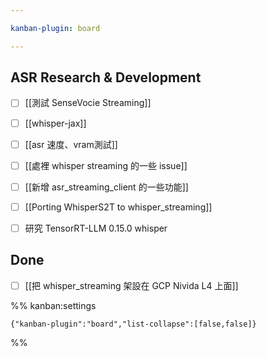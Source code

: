 ```yaml
---

kanban-plugin: board

---
```


## ASR Research & Development

- [ ] [[測試 SenseVocie Streaming]]
- [ ] [[whisper-jax]]
- [ ] [[asr 速度、vram測試]]
- [ ] [[處裡 whisper streaming 的一些 issue]]
- [ ] [[新增 asr_streaming_client 的一些功能]]
- [ ] [[Porting WhisperS2T to whisper_streaming]]
- [ ] 研究 TensorRT-LLM 0.15.0 whisper


## Done

- [ ] [[把 whisper_streaming 架設在 GCP Nivida L4 上面]]




%% kanban:settings
```
{"kanban-plugin":"board","list-collapse":[false,false]}
```
%%